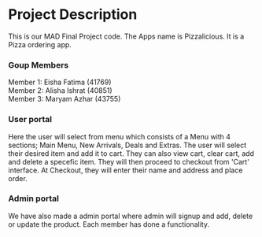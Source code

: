 # Project Description
This is our MAD Final Project code. The Apps name is Pizzalicious. It is a Pizza ordering app. 

### Goup Members
Member 1: Eisha Fatima (41769)<br />
Member 2: Alisha Ishrat (40851)<br />
Member 3: Maryam Azhar (43755)

### User portal
Here the user will select from menu which consists of a Menu with 4 sections; Main Menu, New Arrivals, Deals and Extras. The user will select their desired item and add it to cart. They can also view cart, clear cart, add and delete a specefic item. They will then proceed to checkout from 'Cart' interface. At Checkout, they will enter their name and address and place order. 

### Admin portal
We have also made a admin portal where admin will signup and add, delete or update the product. Each member has done a functionality. 
